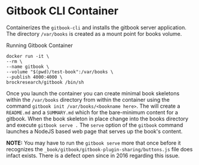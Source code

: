 Gitbook CLI Container
=========

Containerizes the `gitbook-cli` and installs the gitbook server application. The directory `/var/books` is created as a mount point for books volume.

Running Gitbook Container
```
docker run -it \
--rm \
--name gitbook \
--volume "$(pwd)/test-book":/var/books \
--publish 4000:4000 \
brockresearch/gitbook /bin/sh
```

Once you launch the container you can create minimal book skeletons within the `/var/books` directory from within the container using the command `gitbook init /var/books/<bookname here>`. The will create a `README.md` and a `SUMMARY.md` which for the bare-minimum content for a gitbook. When the book skeleton in place change into the books directory and execute `gitbook serve .` The `serve` option of the `gitbook` command launches a NodeJS based web page that serves up the book's content.

**NOTE:** You may have to run the `gitbook serve` more that once before it recognizes the `_book/gitbook/gitbook-plugin-sharing/buttons.js` file does infact exists. There is a defect open since in 2016 regarding this issue.